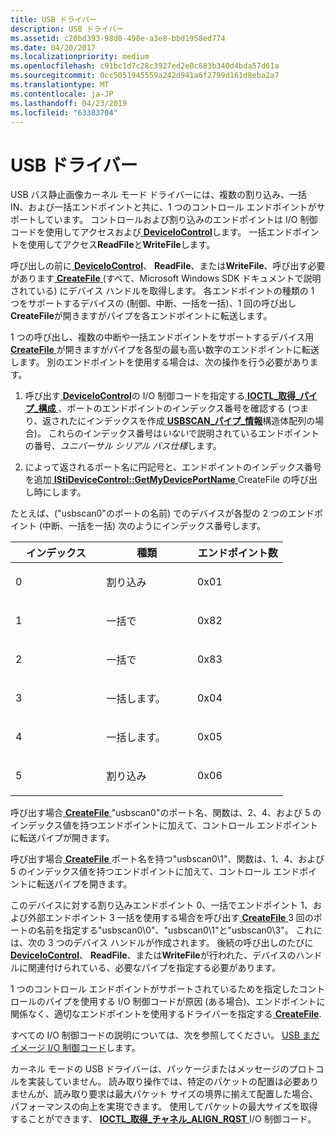 ```yaml
---
title: USB ドライバー
description: USB ドライバー
ms.assetid: c20bd393-98d0-498e-a3e8-bbd1958ed774
ms.date: 04/20/2017
ms.localizationpriority: medium
ms.openlocfilehash: c91bc1d7c28c3927ed2e0c683b340d4bda57d61a
ms.sourcegitcommit: 0cc5051945559a242d941a6f2799d161d8eba2a7
ms.translationtype: MT
ms.contentlocale: ja-JP
ms.lasthandoff: 04/23/2019
ms.locfileid: "63383704"
---
```

# <a name="usb-driver"></a>USB ドライバー





USB バス静止画像カーネル モード ドライバーには、複数の割り込み、一括 IN、および一括エンドポイントと共に、1 つのコントロール エンドポイントがサポートしています。 コントロールおよび割り込みのエンドポイントは I/O 制御コードを使用してアクセスおよび[ **DeviceIoControl**](https://msdn.microsoft.com/library/windows/desktop/aa363216)します。 一括エンドポイントを使用してアクセス**ReadFile**と**WriteFile**します。

呼び出しの前に[ **DeviceIoControl**](https://msdn.microsoft.com/library/windows/desktop/aa363216)、 **ReadFile**、または**WriteFile**、呼び出す必要があります[ **CreateFile** ](https://msdn.microsoft.com/library/windows/desktop/aa363858) (すべて、Microsoft Windows SDK ドキュメントで説明されている) にデバイス ハンドルを取得します。 各エンドポイントの種類の 1 つをサポートするデバイスの (制御、中断、一括を一括)、1 回の呼び出し**CreateFile**が開きますがパイプを各エンドポイントに転送します。

1 つの呼び出し、複数の中断や一括エンドポイントをサポートするデバイス用[ **CreateFile** ](https://msdn.microsoft.com/library/windows/desktop/aa363858)が開きますがパイプを各型の最も高い数字のエンドポイントに転送します。 別のエンドポイントを使用する場合は、次の操作を行う必要があります。

1.  呼び出す[ **DeviceIoControl**](https://msdn.microsoft.com/library/windows/desktop/aa363216)の I/O 制御コードを指定する[ **IOCTL\_取得\_パイプ\_構成** ](https://msdn.microsoft.com/library/windows/hardware/ff542859)、ポートのエンドポイントのインデックス番号を確認する (つまり、返されたにインデックスを作成[ **USBSCAN\_パイプ\_情報**](https://msdn.microsoft.com/library/windows/hardware/ff548547)構造体配列の場合)。 これらのインデックス番号は*いない*で説明されているエンドポイントの番号、*ユニバーサル シリアル バス仕様*します。

2.  によって返されるポート名に円記号と、エンドポイントのインデックス番号を追加[ **IStiDeviceControl::GetMyDevicePortName** ](https://msdn.microsoft.com/library/windows/hardware/ff542944) CreateFile の呼び出し時にします。

たとえば、("usbscan0"のポートの名前) でのデバイスが各型の 2 つのエンドポイント (中断、一括を一括) 次のようにインデックス番号します。

<table>
<colgroup>
<col width="33%" />
<col width="33%" />
<col width="33%" />
</colgroup>
<thead>
<tr class="header">
<th>インデックス</th>
<th>種類</th>
<th>エンドポイント数</th>
</tr>
</thead>
<tbody>
<tr class="odd">
<td><p>0</p></td>
<td><p>割り込み</p></td>
<td><p>0x01</p></td>
</tr>
<tr class="even">
<td><p>1</p></td>
<td><p>一括で</p></td>
<td><p>0x82</p></td>
</tr>
<tr class="odd">
<td><p>2</p></td>
<td><p>一括で</p></td>
<td><p>0x83</p></td>
</tr>
<tr class="even">
<td><p>3</p></td>
<td><p>一括します。</p></td>
<td><p>0x04</p></td>
</tr>
<tr class="odd">
<td><p>4</p></td>
<td><p>一括します。</p></td>
<td><p>0x05</p></td>
</tr>
<tr class="even">
<td><p>5</p></td>
<td><p>割り込み</p></td>
<td><p>0x06</p></td>
</tr>
</tbody>
</table>

 

呼び出す場合[ **CreateFile** ](https://msdn.microsoft.com/library/windows/desktop/aa363858) "usbscan0"のポート名、関数は、2、4、および 5 のインデックス値を持つエンドポイントに加えて、コントロール エンドポイントに転送パイプが開きます。

呼び出す場合[ **CreateFile** ](https://msdn.microsoft.com/library/windows/desktop/aa363858)ポート名を持つ"usbscan0\\1"、関数は、1、4、および 5 のインデックス値を持つエンドポイントに加えて、コントロール エンドポイントに転送パイプを開きます。

このデバイスに対する割り込みエンドポイント 0、一括でエンドポイント 1、および外部エンドポイント 3 一括を使用する場合を呼び出す[ **CreateFile** ](https://msdn.microsoft.com/library/windows/desktop/aa363858) 3 回のポートの名前を指定する"usbscan0\\0"、"usbscan0\\1"と"usbscan0\\3"。 これには、次の 3 つのデバイス ハンドルが作成されます。 後続の呼び出しのたびに[ **DeviceIoControl**](https://msdn.microsoft.com/library/windows/desktop/aa363216)、 **ReadFile**、または**WriteFile**が行われた、デバイスのハンドルに関連付けられている、必要なパイプを指定する必要があります。

1 つのコントロール エンドポイントがサポートされているためを指定したコントロールのパイプを使用する I/O 制御コードが原因 (ある場合)、エンドポイントに関係なく、適切なエンドポイントを使用するドライバーを指定する[ **CreateFile**](https://msdn.microsoft.com/library/windows/desktop/aa363858).

すべての I/O 制御コードの説明については、次を参照してください。 [USB まだイメージ I/O 制御コード](https://msdn.microsoft.com/library/windows/hardware/ff548569)します。

カーネル モードの USB ドライバーは、パッケージまたはメッセージのプロトコルを実装していません。 読み取り操作では、特定のパケットの配置は必要ありませんが、読み取り要求は最大パケット サイズの境界に揃えて配置した場合、パフォーマンスの向上を実現できます。 使用してパケットの最大サイズを取得することができます、 [ **IOCTL\_取得\_チャネル\_ALIGN\_RQST** ](https://msdn.microsoft.com/library/windows/hardware/ff542849) I/O 制御コード。

 

 





